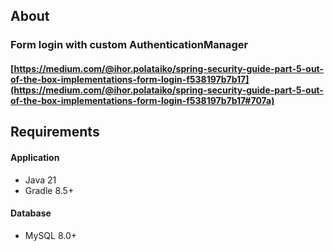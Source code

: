 ## About

### Form login with custom AuthenticationManager
#### [https://medium.com/@ihor.polataiko/spring-security-guide-part-5-out-of-the-box-implementations-form-login-f538197b7b17](https://medium.com/@ihor.polataiko/spring-security-guide-part-5-out-of-the-box-implementations-form-login-f538197b7b17#707a)

## Requirements

#### Application
- Java 21
- Gradle 8.5+

#### Database
- MySQL 8.0+
